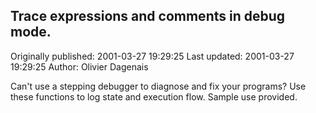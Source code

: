 ## Trace expressions and comments in debug mode.

Originally published: 2001-03-27 19:29:25
Last updated: 2001-03-27 19:29:25
Author: Olivier Dagenais

Can't use a stepping debugger to diagnose and fix your programs?  Use these functions to log state and execution flow.  Sample use provided.